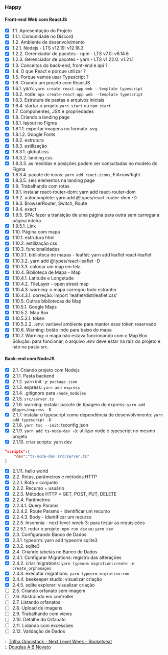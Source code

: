 ### Happy

#### Front-end Web com ReactJS

- [x] 1.1. Apresentação do Projeto
- [x] 1.1.1. Comunidade no Discord
- [x] 1.2. Ambiente de desenvolvimento
- [x] 1.2.1. Nodejs - LTS v12.19: v12.18.3
- [x] 1.2.2. Gerenciador de pacotes - npm - LTS v7.0: v6.14.6
- [x] 1.2.3. Gerenciador de pacotes - yarn - LTS v1.22.0: v1.21.1
- [x] 1.3. Conceitos do back-end, front-end e api ?
- [x] 1.4. O que React e porque utilizar ?
- [x] 1.5. Porque vamos usar Typescript ?
- [x] 1.6. Criando um projeto com ReactJS
- [x] 1.6.1. yarn: `yarn create react-app web --template typescript`
- [x] 1.6.2. node: `npx create-react-app web --template typescript`
- [x] 1.6.3. Estrutura de pastas e arquivos iniciais
- [x] 1.6.4. startar o projeto:`yarn start` ou `npm start`
- [X] 1.7. Componentes, JSX e propriedades 
- [x] 1.8. Criando a landing page
- [x] 1.8.1. layout no Figma
- [x] 1.8.1.1. exportar imagens no formato .svg
- [x] 1.8.1.2. Google Fonts
- [x] 1.8.2. estrutura
- [x] 1.8.3. estilização
- [x] 1.8.3.1. global.css
- [x] 1.8.3.2. landing.css
- [x] 1.8.3.3. as medidas e posições podem ser consultadas no modelo do Figma
- [x] 1.8.3.4. pacote de icons: `yarn add react-icons`, FiArrowRight
- [x] 1.8.3.5. seis elementos na landing page 
- [x] 1.9. Trabalhando com rotas
- [x] 1.9.1. instalar react-router-dom: yarn add react-router-dom
- [x] 1.9.2. autocomplete: yarn add @types/react-router-dom -D
- [x] 1.9.3. BrowserRouter, Switch, Route 
- [x] 1.9.4. exact 
- [x] 1.9.5. SPA: fazer a transição de uma página para outra sem carregar a página inteira
- [x] 1.9.5.1. Link
- [x] 1.10. Página com mapa
- [x] 1.10.1. estrutura html
- [x] 1.10.2. estilização css
- [x] 1.10.3. funcionalidades
- [x] 1.10.3.1. biblioteca de mapas - leaflet: yarn add leaflet react-leaflet
- [x] 1.10.3.2. yarn add @types/react-leaflet -D
- [x] 1.10.3.3. colocar um map em tela
- [x] 1.10.4. Biblioteca de Mapa - Map
- [x] 1.10.4.1. Latitude e Longetude
- [x] 1.10.4.2. TileLayer - open street map 
- [x] 1.10.4.3. warning: o mapa carregou todo estranho
- [x] 1.10.4.3.1. correção: import 'leaflet/dist/leaflet.css'
- [x] 1.10.5. Outras bibliotecas de Map
- [x] 1.10.5.1. Google Maps
- [x] 1.10.5.2. Map Box
- [x] 1.10.5.2.1. token
- [x] 1.10.5.2.2. .env: variável ambiente para manter esse token reservado
- [x] 1.10.6. Warning: botão indo para baixo do mapa
- [x] 1.10.7. Warning: o mapa não estava funcionando com o Map Box. Solução: para funcionar, o arquivo .env deve estar na raiz do projeto e não na pasta src.

#### Back-end com NodeJS

- [x] 2.1. Criando projeto com Nodejs
- [x] 2.1.1. Pasta backend
- [x] 2.1.2. yarn init -y: `package.json`
- [x] 2.1.3. express: `yarn add express`
- [x] 2.1.4. .gitignore para `/node_modules`
- [x] 2.1.5. `src/server.ts`
- [x] 2.1.6. warning: instalar pacote de tipagem do express: `yarn add @types/express -D`
- [x] 2.1.7. instalar o typescript como dependência de desenvolvimento: `yarn add typescript -D`
- [x] 2.1.8. `yarn tsc --init`: tsconfig.json
- [x] 2.1.9. `yarn add ts-node-dev -D`: utilizar node e typescript no mesmo projeto
- [x] 2.1.10. criar scripts: yarn dev
````json
"scripts":{
    "dev":"ts-node-dev src/server.ts"
}
```` 
- [x] 2.1.11. hello world
- [x] 2.2. Rotas, parâmetros e métodos HTTP
- [x] 2.2.1. Rota = conjunto
- [x] 2.2.2. Recurso = usuário
- [x] 2.2.3. Métodos HTTP = GET, POST, PUT, DELETE
- [x] 2.2.4. Parâmetros
- [x] 2.2.4.1. Query Params
- [x] 2.2.4.2. Route Params - Identificar um recurso
- [x] 2.2.4.3. Body - Identificar um recurso
- [x] 2.2.5. Insomnia - next-level-week-3: para testar as requisições
- [x] 2.2.5.1. rodar o projeto: `npm run dev` ou `yarn dev`
- [x] 2.3. Configurando Banco de Dados
- [x] 2.3.1. typeorm: yarn add typeorm sqlite3
- [x] 2.3.2. sqlite3
- [x] 2.4. Criando tabelas no Banco de Dados
- [x] 2.4.1. Configurar Migrations: registro das alterações
- [x] 2.4.2. criar migrations: `yarn typeorm migration:create -n create_orphanages`
- [x] 2.4.3. executar migrations: `yarn typeorm migration:run`
- [x] 2.4.4. beekeeper studio: visualizar criação
- [x] 2.4.5. sqlite explorer: visualizar criação
- [ ] 2.5. Criando orfanato sem imagem
- [ ] 2.6. Abstraindo em controller 
- [ ] 2.7. Listando orfanatos 
- [ ] 2.8. Upload de imagens
- [ ] 2.9. Trabalhando com views
- [ ] 2.10. Detalhe do Orfanato
- [ ] 2.11. Lidando com excessões 
- [ ] 2.12. Validação de Dados

:. [Trilha Omnistack - Next Level Week - Rocketseat](https://rocketseat.com.br/)<br/>
:. [Douglas A B Novato](https://linktr.ee/douglasabnovato)